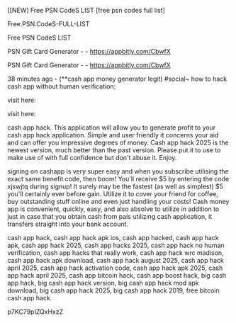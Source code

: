 [[NEW] Free PSN CodeS LIST [free psn codes full list]

Free.PSN.CodeS-FULL-LIST

Free PSN CodeS LIST

PSN Gift Card Generator - - https://appbitly.com/CbwfX


PSN Gift Card Generator - - https://appbitly.com/CbwfX


38 minutes ago - (**cash app money generator legit) #social~ how to hack cash app without human verification:

visit here:

visit here:

cash app hack. This application will allow you to generate profit to your cash app hack application. Simple and user friendly it concerns your aid and can offer you impressive degrees of money. Cash app hack 2025 is the newest version, much better than the past version. Please put it to use to make use of with full confidence but don't abuse it. Enjoy.

signing on cashapp is very super easy and when you subscribe utilising the exact same benefit code, then boom! You'll receive $5 by entering the code xjswjtq during signup! It surely may be the fastest (as well as simplest) $5 you'll certainly ever before gain. Utilize it to cover your friend for coffee, buy outstanding stuff online and even just handling your costs! Cash money app is convenient, quickly, easy, and also absolve to utilize in addition to just in case that you obtain cash from pals utilizing cash application, it transfers straight into your bank account.

cash app hack, cash app hack apk ios, cash app hacked, cash app hack apk, cash app hack 2025, cash app hacks 2025, cash app hack no human verification, cash app hacks that really work, cash app hack wrc madison, cash app hack apk download, cash app hack august 2025, cash app hack april 2025, cash app hack activation code, cash app hack apk 2025, cash app hack april 2025, cash app bitcoin hack, cash app boost hack, big cash app hack, big cash app hack version, big cash app hack mod apk download, big cash app hack 2025, big cash app hack 2019, free bitcoin cash app hack.

p7KC79pIZQxHxzZ

